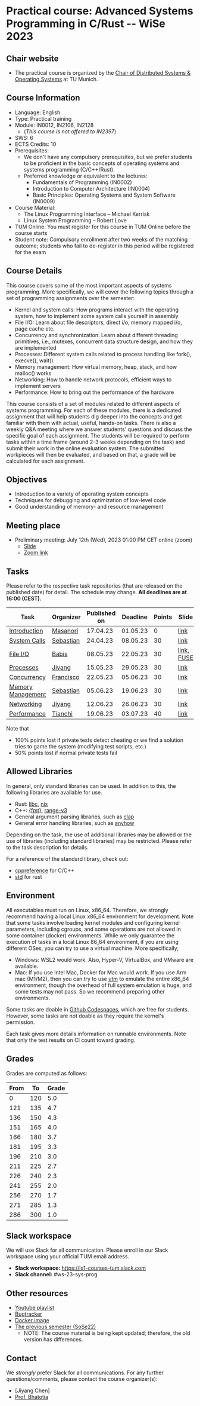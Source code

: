 # Practical course: Advanced Systems Programming in C/Rust -- WiSe 2023

## Chair website

- The practical course is organized by the [Chair of Distributed Systems & Operating Systems](https://dse.in.tum.de/) at TU Munich.

## Course Information
- Language: English
- Type: Practical training
- Module: IN0012, IN2106, IN2128
   - (_*This course is not offered to IN2397*_)
- SWS: 6
- ECTS Credits: 10
- Prerequisites:
    - We don't have any compulsory prerequisites, but we prefer students to be proficient in the basic concepts of operating systems and systems programming (C/C++/Rust).
    - Preferred knowledge or equivalent to the lectures:
        - Fundamentals of Programming (IN0002)
        - Introduction to Computer Architecture (IN0004)
        - Basic Principles: Operating Systems and System Software (IN0009)
- Course Material:
    - The Linux Programming Interface – Michael Kerrisk
    - Linux System Programming – Robert Love
- TUM Online: You must register for this course in TUM Online before the course starts
- Student note: Compulsory enrollment after two weeks of the matching outcome; students who fail to de-register in this period will be registered for the exam

## Course Details
This course covers some of the most important aspects of systems programming.
More specifically, we will cover the following topics through a set of programming assignments over the semester:

- Kernel and system calls: How programs interact with the operating system, how to implement some system calls yourself in assembly
- File I/O: Learn about file descriptors, direct i/o, memory mapped i/o, page cache etc.
- Concurrency and synchronization: Learn about different threading primitives, i.e., mutexes, concurrent data structure design, and how they are implemented
- Processes: Different system calls related to process handling like fork(), execve(), wait()
- Memory management: How virtual memory, heap, stack, and how malloc() works
- Networking: How to handle network protocols, efficient ways to implement servers
- Performance: How to bring out the performance of the hardware


This course consists of a set of modules related to different aspects of systems programming.
For each of these modules, there is a dedicated assignment that will help students dig deeper into the concepts and get familiar with them with actual, useful, hands-on tasks.
There is also a weekly Q&A meeting where we answer students' questions and discuss the specific goal of each assignment.
The students will be required to perform tasks within a time frame (around 2-3 weeks depending on the task) and submit their work in the online evaluation system.
The submitted workpieces will then be evaluated, and based on that, a grade will be calculated for each assignment.

## Objectives
- Introduction to a variety of operating system concepts
- Techniques for debugging and optimization of low-level code
- Good understanding of memory- and resource management

## Meeting place

- Preliminary meeting: July 12th (Wed), 2023 01:00 PM CET online (zoom)
    - [Slide](./slides/preliminary_meeting.pdf)
    - [Zoom link](https://tum-conf.zoom.us/j/69411117164?pwd=bFdUbkFmb3NsOUs0VzAzWHh5cXB1dz09)


## Tasks

Please refer to the respective task repositories (that are released on the published date) for detail.
The schedule may change. **All deadlines are at 16:00 (CEST).**

| Task                                                                     | Organizer                                         | Published on | Deadline | Points | Slide                                       | Video                                                                         |
|--------------------------------------------------------------------------|---------------------------------------------------|--------------|----------|--------|---------------------------------------------|-------------------------------------------------------------------------------|
| [Introduction](https://github.com/ls1-sys-prog-course/task0-sort)        | [Masanori](https://github.com/mmisono)            | 17.04.23     | 01.05.23 | 0      | [link](./slides/00-introduction.pdf)        | [Lecture]( https://youtu.be/Kv8OgLs1crI)                                              |
| [System Calls](https://github.com/ls1-sys-prog-course/task1-syscalls)    | [Sebastian](https://github.com/Sebastian-Reimers) | 24.04.23     | 08.05.23 | 30     | [link](./slides/01-system_calls.pdf)        | [Lecture](https://youtu.be/qO33G1od3Xo)                                       |
| [File I/O](https://github.com/ls1-sys-prog-course/task2-fileio)          | [Babis](https://github.com/cmainas)               | 08.05.23     | 22.05.23 | 30     | [link](./slides/02-files.pdf), [FUSE](./slides/02-fuse.pdf)               | [Lecture](https://youtu.be/wDPH8DYZwCg), [FUSE](https://www.youtube.com/watch?v=i3YJK3es-iQ)                                        |
| [Processes](https://github.com/ls1-sys-prog-course/task3-processes)      | [Jiyang](https://github.com/jedichen121)          | 15.05.23     | 29.05.23 | 30     | [link](./slides/03-processes.pdf)           | [Lecture](https://youtu.be/qNzgterdPng)                                       |
| [Concurrency](https://github.com/ls1-sys-prog-course/task4-concurrency)  | [Francisco](https://github.com/FranciscoRomao)    | 22.05.23     | 05.06.23 | 30     | [link](./slides/04-concurrency.pdf)         | [Lecture](https://youtu.be/Bj-1pFh8Bck)                                       |
| [Memory Management](https://github.com/ls1-sys-prog-course/task5-memory) | [Sebastian](https://github.com/Sebastian-Reimers) | 05.06.23     | 19.06.23 | 30     | [link](./slides/05-memory_management.pdf)   | [Lecture](https://youtu.be/1LxVzohqRx0)                                       |
| [Networking](https://github.com/ls1-sys-prog-course/task6-sockets)       | [Jiyang](https://github.com/jedichen121)          | 12.06.23     | 26.06.23 | 30     | [link](./slides/06-network_programming.pdf) | [Lecture](https://youtu.be/fDRaXnhjoDE)                                       |
| [Performance](https://github.com/ls1-sys-prog-course/task7-performance)  | [Tianchi](https://github.com/lialittis)           | 19.06.23     | 03.07.23 | 40     | [link](./slides/07-performance.pdf)         | [Lecture](https://youtu.be/o1SkOoCyHDI)                                       |


Note that
- 100% points lost if private tests detect cheating or we find a solution tries to game the system (modifying test scripts, etc.)
- 50% points lost if normal private tests fail


## Allowed Libraries

In general, only standard libraries can be used. In addition to this, the following libraries are available for use.

- Rust: [libc](https://crates.io/crates/libc), [nix](https://crates.io/crates/nix)
- C++: [{fmt}](https://fmt.dev/latest/index.html), [range-v3](https://github.com/ericniebler/range-v3)
- General argument parsing libraries, such as [clap](https://crates.io/crates/clap)
- General error handling libraries, such as [anyhow](https://docs.rs/anyhow/latest/anyhow/)

Depending on the task, the use of additional libraries may be allowed or the use of libraries (including standard libraries) may be restricted. Please refer to the task description for details.


For a reference of the standard library, check out:
- [cppreference](https://en.cppreference.com/w/) for C/C++
- [std](https://doc.rust-lang.org/std/) for rust

## Environment

All executables must run on Linux, x86_64. Therefore, we strongly recommend having a local Linux x86_64 environment for development.
Note that some tasks involve loading kernel modules and configuring kernel parameters, including cgroups, and some operations are not allowed in some container (docker) environments.
While we only guarantee the execution of tasks in a local Linux 86_64 environment, if you are using different OSes, you can try to use a virtual machine. More specifically,

- Windows: WSL2 would work. Also, Hyper-V, VirtualBox, and VMware are available.
- Mac: If you use Intel Mac, Docker for Mac would work. If you use Arm mac (M1/M2), then you can try to use [utm](https://mac.getutm.app/) to emulate the entire x86_64 environment, though the overhead of full system emulation is huge, and some tests may not pass. So we recommend preparing other environments.

Some tasks are doable in [Github Codespaces](https://github.com/features/codespaces), which are free for students.
However, some tasks are not doable as they require the kernel's permission.

Each task gives more details information on runnable environments.
Note that only the test results on CI count toward grading.

## Grades

Grades are computed as follows:

|From| To|Grade|
|----|---|-----|
|0   |120| 5.0 |
|121 |135| 4.7 |
|136 |150| 4.3 |
|151 |165| 4.0 |
|166 |180| 3.7 |
|181 |195| 3.3 |
|196 |210| 3.0 |
|211 |225| 2.7 |
|226 |240| 2.3 |
|241 |255| 2.0 |
|256 |270| 1.7 |
|271 |285| 1.3 |
|286 |300| 1.0 |

## Slack workspace

We will use Slack for all communication. Please enroll in our Slack workspace using your official TUM email address.

- **Slack workspace:** https://ls1-courses-tum.slack.com
- **Slack channel:** #ws-23-sys-prog

## Other resources

- [Youtube playlist](https://www.youtube.com/playlist?list=PLfKm1-FQibbB3U8jBJ5-mF3jmH0aCiQ7V)
- [Bugtracker](https://github.com/ls1-sys-prog-course/docs/issues)
- [Docker image](https://github.com/orgs/ls1-courses/packages/container/package/ls1-runner)
- [The previous semester (SoSe22)](https://github.com/ls1-sys-prog-course-archive-SoSe22/docs)
  - NOTE: The course material is being kept updated; therefore, the old version has differences.

## Contact

We *strongly* prefer Slack for all communications. For any further questions/comments, please contact the course organizer(s):

- [Jiyang Chen]
- [Prof. Bhatotia](https://dse.in.tum.de/bhatotia/)
